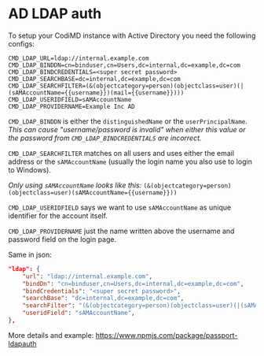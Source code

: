 AD LDAP auth
===


To setup your CodiMD instance with Active Directory you need the following configs:

```
CMD_LDAP_URL=ldap://internal.example.com
CMD_LDAP_BINDDN=cn=binduser,cn=Users,dc=internal,dc=example,dc=com
CMD_LDAP_BINDCREDENTIALS=<super secret password>
CMD_LDAP_SEARCHBASE=dc=internal,dc=example,dc=com
CMD_LDAP_SEARCHFILTER=(&(objectcategory=person)(objectclass=user)(|(sAMAccountName={{username}})(mail={{username}})))
CMD_LDAP_USERIDFIELD=sAMAccountName
CMD_LDAP_PROVIDERNAME=Example Inc AD
```


`CMD_LDAP_BINDDN` is either the `distinguishedName` or the `userPrincipalName`. *This can cause "username/password is invalid" when either this value or the password from `CMD_LDAP_BINDCREDENTIALS` are incorrect.*

`CMD_LDAP_SEARCHFILTER` matches on all users and uses either the email address or the `sAMAccountName` (usually the login name you also use to login to Windows).

*Only using `sAMAccountName` looks like this:* `(&(objectcategory=person)(objectclass=user)(sAMAccountName={{username}}))`

`CMD_LDAP_USERIDFIELD` says we want to use `sAMAccountName` as unique identifier for the account itself.

`CMD_LDAP_PROVIDERNAME` just the name written above the username and password field on the login page.


Same in json:

```json
"ldap": {
    "url": "ldap://internal.example.com",
    "bindDn": "cn=binduser,cn=Users,dc=internal,dc=example,dc=com",
    "bindCredentials": "<super secret password>",
    "searchBase": "dc=internal,dc=example,dc=com",
    "searchFilter": "(&(objectcategory=person)(objectclass=user)(|(sAMAccountName={{username}})(mail={{username}})))",
    "useridField": "sAMAccountName",
},
```

More details and example: https://www.npmjs.com/package/passport-ldapauth
